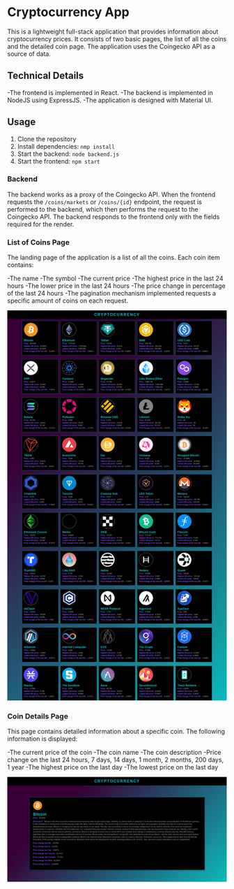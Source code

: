 # Cryptocurrency App

This is a lightweight full-stack application that provides information about cryptocurrency prices. It consists of two basic pages, the list of all the coins and the detailed coin page. The application uses the Coingecko API as a source of data.

## Technical Details

-The frontend is implemented in React.
-The backend is implemented in NodeJS using ExpressJS.
-The application is designed with Material UI.

## Usage

1. Clone the repository
2. Install dependencies: `nmp install`
3. Start the backend: `node backend.js`
4. Start the frontend: `npm start`

### Backend

The backend works as a proxy of the Coingecko API. When the frontend requests the `/coins/markets` or `/coins/{id}` endpoint, the request is performed to the backend, which then performs the request to the Coingecko API. The backend responds to the frontend only with the fields required for the render.

### List of Coins Page

The landing page of the application is a list of all the coins. Each coin item contains:

-The name
-The symbol
-The current price
-The highest price in the last 24 hours
-The lower price in the last 24 hours
-The price change in percentage of the last 24 hours
-The pagination mechanism implemented requests a specific amount of coins on each request.

<img src="src/cryptomarket.png" alt="list of crypto">

### Coin Details Page

This page contains detailed information about a specific coin. The following information is displayed:

-The current price of the coin
-The coin name
-The coin description
-Price change on the last 24 hours, 7 days, 14 days, 1 month, 2 months, 200 days, 1 year
-The highest price on the last day
-The lowest price on the last day

<img src="src/cryptodetail.png" alt="list of crypto">

